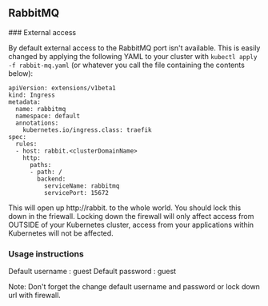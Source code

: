 ## RabbitMQ

### External access

By default external access to the RabbitMQ port isn't available. This is easily changed by applying the following YAML to your cluster with `kubectl apply -f rabbit-mq.yaml` (or whatever you call the file containing the contents below):

```
apiVersion: extensions/v1beta1
kind: Ingress
metadata:
  name: rabbitmq
  namespace: default
  annotations:
    kubernetes.io/ingress.class: traefik
spec:
  rules:
  - host: rabbit.<clusterDomainName>
    http:
      paths:
      - path: /
        backend:
          serviceName: rabbitmq
          servicePort: 15672
```

This will open up http://rabbit.<clusterDomainName> to the whole world. You should lock this down in the friewall. Locking down the firewall will only affect access from OUTSIDE of your Kubernetes cluster, access from your applications within Kubernetes will not be affected.

### Usage instructions

Default username : guest
Default password : guest

Note: Don't forget the change default username and password or lock down url with firewall.
